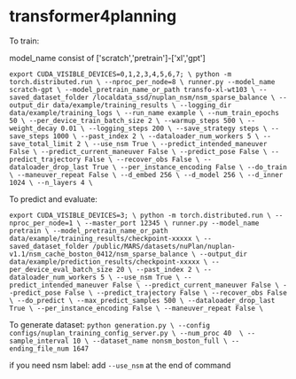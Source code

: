 # transformer4planning

To train:

model_name consist of ['scratch','pretrain']-['xl','gpt']

`
export CUDA_VISIBLE_DEVICES=0,1,2,3,4,5,6,7; \
python -m torch.distributed.run \
--nproc_per_node=8 \
runner.py --model_name scratch-gpt \
--model_pretrain_name_or_path transfo-xl-wt103 \
--saved_dataset_folder /localdata_ssd/nuplan_nsm/nsm_sparse_balance \
--output_dir data/example/training_results \
--logging_dir data/example/training_logs \
--run_name example \
--num_train_epochs 50 \
--per_device_train_batch_size 2 \
--warmup_steps 500 \
--weight_decay 0.01 \
--logging_steps 200 \
--save_strategy steps \
--save_steps 1000 \
--past_index 2 \
--dataloader_num_workers 5 \
--save_total_limit 2 \
--use_nsm True \
--predict_intended_maneuver False \
--predict_current_maneuver False \
--predict_pose False \
--predict_trajectory False \
--recover_obs False \
--dataloader_drop_last True \
--per_instance_encoding False \
--do_train \
--maneuver_repeat False \
--d_embed 256 \
--d_model 256 \
--d_inner 1024 \
--n_layers 4 \
`



To predict and evaluate:

`
export CUDA_VISIBLE_DEVICES=3; \
python -m torch.distributed.run \
--nproc_per_node=1 \
--master_port 12345 \
runner.py --model_name pretrain \
--model_pretrain_name_or_path data/example/training_results/checkpoint-xxxxx \
--saved_dataset_folder /public/MARS/datasets/nuPlan/nuplan-v1.1/nsm_cache_boston_0412/nsm_sparse_balance \
--output_dir data/example/prediction_results/checkpoint-xxxxx \
--per_device_eval_batch_size 20 \
--past_index 2 \
--dataloader_num_workers 5 \
--use_nsm True \
--predict_intended_maneuver False \
--predict_current_maneuver False \
--predict_pose False \
--predict_trajectory False \
--recover_obs False \
--do_predict \
--max_predict_samples 500 \
--dataloader_drop_last True \
--per_instance_encoding False \
--maneuver_repeat False \
`

 To generate dataset:
`
 python generation.py \
 --config configs/nuplan_training_config_server.py \
 --num_proc 40  \
 --sample_interval 10 \
 --dataset_name nonsm_boston_full \
 --ending_file_num 1647
`

 if you need nsm label:
  add `--use_nsm` at the end of command
 
